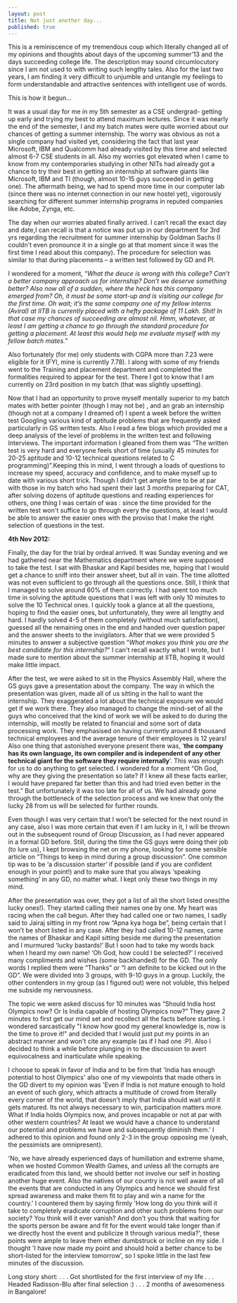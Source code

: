 ```yaml
---
layout: post
title: Not just another day...
published: true
---
```




This is a reminiscence of my tremendous coup which literally changed all of my opinions and thoughts about days of the upcoming summer’13 and the days succeeding college life. The description may sound circumlocutory since I am not used to with writing such lengthy tales. Also for the last two years, I am finding it very difficult to unjumble and untangle my feelings to form understandable and attractive sentences with intelligent use of words.

This is how it begun…

It was a usual day for me in my 5th semester as a CSE undergrad- getting up early and trying my best to attend maximum lectures. Since it was nearly the end of the semester, I and my batch mates were quite worried about our chances of getting a summer internship. The worry was obvious as not a single company had visited yet, considering the fact that last year Microsoft, IBM and Qualcomm had already visited by this time and selected almost 6-7 CSE students in all. Also my worries got elevated when I came to know from my contemporaries studying in other NITs had already got a chance to try their best in getting an internship at software giants like Microsoft, IBM and TI (though, almost 10-15 guys succeeded in getting one). The aftermath being, we had to spend more time in our computer lab (since there was no internet connection in our new hostel yet), vigorously searching for different summer internship programs in reputed companies like Adobe, Zynga, etc.

The day when our worries abated finally arrived. I can’t recall the exact day and date,I can recall is that a notice was put up in our department for 3rd yrs regarding the recruitment for summer internship by Goldman Sachs (I couldn't even pronounce it in a single go at that moment since it was the first time I read about this company). The procedure for selection was similar to that during placements – a written test followed by GD and PI.

I wondered for a moment, “_What the deuce is wrong with this college? Can’t a better company approach us for internship? Don’t we deserve something better? Also now all of a sudden, where the heck has this company emerged from? Oh, it must be some start-up and is visiting our college for the first time. Oh wait; it’s the same company one of my fellow interns (Aviral) at IITB is currently placed with a hefty package of 11 Lakh. Shit! In that case my chances of succeeding are almost nil. Hmm, whatever, at least I am getting a chance to go through the standard procedure for getting a placement. At least this would help me evaluate myself with my fellow batch mates._”

Also fortunately (for me) only students with CGPA more than 7.23 were eligible for it (FYI, mine is currently 7.78). I along with some of my friends went to the Training and placement department and completed the formalities required to appear for the test. There I got to know that I am currently on 23rd position in my batch (that was slightly upsetting).

Now that I had an opportunity to prove myself mentally superior to my batch mates with better pointer (though I may not be) , and an grab an internship (though not at a company I dreamed of) I spent a week before the written test Googling various kind of aptitude problems that are frequently asked particularly in GS written tests. Also I read a few blogs which provided me a deep analysis of the level of problems in the written test and following Interviews. The important information I gleaned from them was “The written test is very hard and everyone feels short of time (usually 45 minutes for 20-25 aptitude and 10-12 technical questions related to C programming)”.Keeping this in mind, I went through a loads of questions to increase my speed, accuracy and confidence, and to make myself up to date with various short trick. Though I didn't get ample time to be at par with those in my batch who had spent their last 3 months preparing for CAT, after solving dozens of aptitude questions and reading experiences for others, one thing I was certain of was : since the time provided for the written test won't suffice to go through every the questions, at least I would be able to answer the easier ones with the proviso that I make the right selection of questions in the test.

**4th Nov 2012:**

Finally, the day for the trial by ordeal arrived. It was Sunday evening and we had gathered near the Mathematics department where we were supposed to take the test. I sat with Bhaskar and Kapil besides me, hoping that I would get a chance to sniff into their answer sheet, but all in vain. The time allotted was not even sufficient to go through all the questions once. Still, I think that I managed to solve around 60% of them correctly. I had spent too much time in solving the aptitude questions that I was left with only 10 minutes to solve the 10 Technical ones. I quickly took a glance at all the questions, hoping to find the easier ones, but unfortunately, they were all lengthy and hard. I hardly solved 4-5 of them completely (without much satisfaction), guessed all the remaining ones in the end and handed over question paper and the answer sheets to the invigilators. After that we were provided 5 minutes to answer a subjective question “_What makes you think you are the best candidate for this internship?_” I can't recall exactly what I wrote, but I made sure to mention about the summer internship at IITB, hoping it would make little impact.

After the test, we were asked to sit in the Physics Assembly Hall, where the GS guys gave a presentation about the company. The way in which the presentation was given, made all of us sitting in the hall to want the internship. They exaggerated a lot about the technical exposure we would get if we work there. They also managed to change the mind-set of all the guys who conceived that the kind of work we will be asked to do during the internship, will mostly be related to financial and some sort of data processing work. They emphasised on having currently around 8 thousand technical employees and the average tenure of their employees is 12 years! Also one thing that astonished everyone present there was, ‘**the company has its own language, its own compiler and is independent of any other technical giant for the software they require internally**’. This was enough for us to do anything to get selected. I wondered for a moment “Oh God, why are they giving the presentation so late? If I knew all these facts earlier, I would have prepared far better than this and had tried even better in the test.” But unfortunately it was too late for all of us. We had already gone through the bottleneck of the selection process and we knew that only the lucky 28 from us will be selected for further rounds.

Even though I was very certain that I won’t be selected for the next round in any case, also I was more certain that even if I am lucky in it, I will be thrown out in the subsequent round of Group Discussion, as I had never appeared in a formal GD before. Still, during the time the GS guys were doing their job (to lure us), I kept browsing the net on my phone, looking for some sensible article on “Things to keep in mind during a group discussion”. One common tip was to be ‘a discussion starter’ if possible (and if you are confident enough in your point!) and to make sure that you always ‘speaking something’ in any GD, no matter what. I kept only these two things in my mind.

After the presentation was over, they got a list of all the short listed ones(the lucky ones!). They started calling their names one by one. My heart was racing when the call begun. After they had called one or two names, I sadly said to Jairaj sitting in my front row “Apna kya hoga be”, being certain that I won’t be short listed in any case. After they had called 10-12 names, came the names of Bhaskar and Kapil sitting beside me during the presentation and I murmured ‘lucky bastards!’ But I soon had to take my words back when I heard my own name! ‘Oh God, how could I be selected?’ I received many compliments and wishes (some backhanded) for the GD. The only words I replied them were “Thanks” or “I am definite to be kicked out in the GD”. 
We were divided into 3 groups, with 9-10 guys in a group. Luckily, the other contenders in my group (as I figured out) were not voluble, this helped me subside my nervousness.

The topic we were asked discuss for 10 minutes was “Should India host Olympics now? Or Is India capable of hosting Olympics now?” They gave 2 minutes to first get our mind set and recollect all the facts before starting. I wondered sarcastically "I know how good my general knowledge is, now is the time to prove it!" and decided that I would just put my points in an abstract manner and won't cite any example (as if I had one :P). Also I decided to think a while before plunging in to the discussion to avert equivocalness and inarticulate while speaking.

I choose to speak in favor of India and to be firm that 'India has enough potential to host Olympics' also one of my viewpoints that made others in the GD divert to my opinion was 'Even if India is not mature enough to hold an event of such glory, which attracts a multitude of crowd from literally every corner of the world, that doesn't imply that India should wait until it gets matured. Its not always necessary to win, participation matters more. What if India holds Olympics now, and proves incapable or not at par with other western countries? At least we would have a chance to understand our potential and problems we have and subsequently diminish them.' I adhered to this opinion and found only 2-3 in the group opposing me (yeah, the pessimists are omnipresent).

'No, we have already experienced days of humiliation and extreme shame, when we hosted Common Wealth Games, and unless all the corrupts are eradicated from this land, we should better not involve our self in hosting another huge event. Also the natives of our country is not well aware of all the events that are conducted in any Olympics and hence we should first spread awareness and make them fit to play and win a name for the country.' I countered them by saying firmly 'How long do you think will it take to completely eradicate corruption and other such problems from our society? You think will it ever vanish? And don't you think that waiting for the sports person be aware and fit for the event would take longer than if we directly host the event and publicize it through various media?', these points were ample to leave them either dumbstruck or incline on my side. I thought 'I have now made my point and should hold a better chance to be short-listed for the interview tomorrow', so I spoke little in the last few minutes of the discussion.

Long story short:
.
.
.
Got shortlisted for the first interview of my life
.
.
.
Headed Radisson-Blu after final selection :)
.
.
.
2 months of awesomeness in Bangalore!
